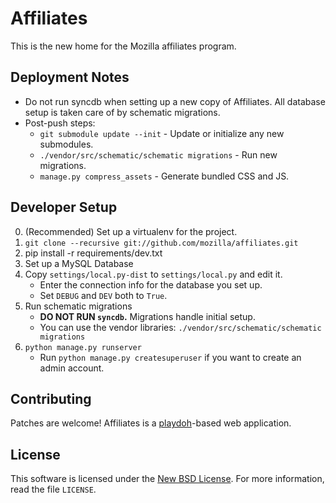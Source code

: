 Affiliates
==========

This is the new home for the Mozilla affiliates program.

Deployment Notes
----------------

* Do not run syncdb when setting up a new copy of Affiliates. All database setup is taken care of by schematic migrations.
* Post-push steps:
  * `git submodule update --init` - Update or initialize any new submodules.
  * `./vendor/src/schematic/schematic migrations` - Run new migrations.
  * `manage.py compress_assets` - Generate bundled CSS and JS.

Developer Setup
---------------

0. (Recommended) Set up a virtualenv for the project.
1. `git clone --recursive git://github.com/mozilla/affiliates.git`
2. pip install -r requirements/dev.txt
3. Set up a MySQL Database
4. Copy `settings/local.py-dist` to `settings/local.py` and edit it.
   * Enter the connection info for the database you set up.
   * Set `DEBUG` and `DEV` both to `True`.
5. Run schematic migrations
   * __DO NOT RUN `syncdb`.__ Migrations handle initial setup.
   * You can use the vendor libraries: `./vendor/src/schematic/schematic migrations`
6. `python manage.py runserver`
   * Run `python manage.py createsuperuser` if you want to create an admin account.

Contributing
------------
Patches are welcome! Affiliates is a [playdoh][gh-playdoh]-based web
application.

[gh-playdoh]: https://github.com/mozilla/playdoh


License
-------
This software is licensed under the [New BSD License][BSD]. For more
information, read the file ``LICENSE``.

[BSD]: http://creativecommons.org/licenses/BSD/

